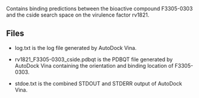 Contains binding predictions between the bioactive compound F3305-0303 and the cside search space on the virulence factor rv1821.

## Files

- log.txt is the log file generated by AutoDock Vina.

- rv1821_F3305-0303_cside.pdbqt is the PDBQT file generated by AutoDock Vina containing the orientation and binding location of F3305-0303.

- stdoe.txt is the combined STDOUT and STDERR output of AutoDock Vina.


